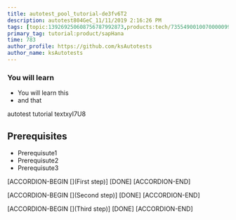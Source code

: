 ```yaml
---
title: autotest_pool_tutorial-de3fv6T2
description: autotest804GeC_11/11/2019 2:16:26 PM
tags: [topic:139269250608756787992873,products:tech/73554900100700000996,tutorial:experience/advanced]
primary_tag: tutorial:product/sapHana
time: 783
author_profile: https://github.com/ksAutotests
author_name: ksAutotests
---
```

### You will learn
- You will learn this
- and that

autotest tutorial textxyI7U8

## Prerequisites
- Prerequisute1
- Prerequisute2
- Prerequisute3

[ACCORDION-BEGIN [](First step)]
[DONE]
[ACCORDION-END]

[ACCORDION-BEGIN [](Second step)]
[DONE]
[ACCORDION-END]

[ACCORDION-BEGIN [](Third step)]
[DONE]
[ACCORDION-END]

